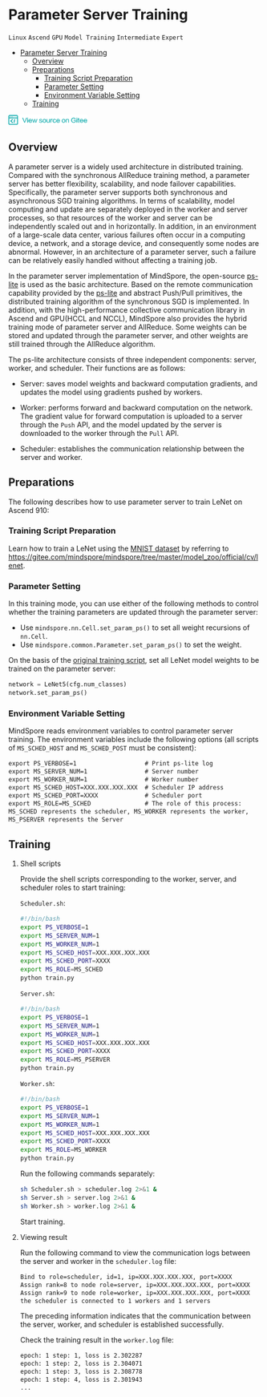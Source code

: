 # Parameter Server Training

`Linux` `Ascend` `GPU` `Model Training` `Intermediate` `Expert`

<!-- TOC -->

- [Parameter Server Training](#parameter-server-training)
    - [Overview](#overview)
    - [Preparations](#preparations)
        - [Training Script Preparation](#training-script-preparation)
        - [Parameter Setting](#parameter-setting)
        - [Environment Variable Setting](#environment-variable-setting)
    - [Training](#training)

<!-- /TOC -->

<a href="https://gitee.com/mindspore/docs/blob/master/tutorials/source_en/advanced_use/parameter_server_training.md" target="_blank"><img src="../_static/logo_source.png"></a>

## Overview
A parameter server is a widely used architecture in distributed training. Compared with the synchronous AllReduce training method, a parameter server has better flexibility, scalability, and node failover capabilities. Specifically, the parameter server supports both synchronous and asynchronous SGD training algorithms. In terms of scalability, model computing and update are separately deployed in the worker and server processes, so that resources of the worker and server can be independently scaled out and in horizontally. In addition, in an environment of a large-scale data center, various failures often occur in a computing device, a network, and a storage device, and consequently some nodes are abnormal. However, in an architecture of a parameter server, such a failure can be relatively easily handled without affecting a training job.

In the parameter server implementation of MindSpore, the open-source [ps-lite](https://github.com/dmlc/ps-lite) is used as the basic architecture. Based on the remote communication capability provided by the [ps-lite](https://github.com/dmlc/ps-lite) and abstract Push/Pull primitives, the distributed training algorithm of the synchronous SGD is implemented. In addition, with the high-performance collective communication library in Ascend and GPU(HCCL and NCCL), MindSpore also provides the hybrid training mode of parameter server and AllReduce. Some weights can be stored and updated through the parameter server, and other weights are still trained through the AllReduce algorithm.

The ps-lite architecture consists of three independent components: server, worker, and scheduler. Their functions are as follows:

- Server: saves model weights and backward computation gradients, and updates the model using gradients pushed by workers. 

- Worker: performs forward and backward computation on the network. The gradient value for forward computation is uploaded to a server through the `Push` API, and the model updated by the server is downloaded to the worker through the `Pull` API.

- Scheduler: establishes the communication relationship between the server and worker.


## Preparations
The following describes how to use parameter server to train LeNet on Ascend 910:

### Training Script Preparation

Learn how to train a LeNet using the [MNIST dataset](http://yann.lecun.com/exdb/mnist/) by referring to <https://gitee.com/mindspore/mindspore/tree/master/model_zoo/official/cv/lenet>.

### Parameter Setting

In this training mode, you can use either of the following methods to control whether the training parameters are updated through the parameter server:

- Use `mindspore.nn.Cell.set_param_ps()` to set all weight recursions of `nn.Cell`.
- Use `mindspore.common.Parameter.set_param_ps()` to set the weight.

On the basis of the [original training script](https://gitee.com/mindspore/mindspore/blob/master/model_zoo/official/cv/lenet/train.py), set all LeNet model weights to be trained on the parameter server:
```python
network = LeNet5(cfg.num_classes)
network.set_param_ps()
```

### Environment Variable Setting

MindSpore reads environment variables to control parameter server training. The environment variables include the following options (all scripts of `MS_SCHED_HOST` and `MS_SCHED_POST` must be consistent):

```
export PS_VERBOSE=1                   # Print ps-lite log
export MS_SERVER_NUM=1                # Server number
export MS_WORKER_NUM=1                # Worker number
export MS_SCHED_HOST=XXX.XXX.XXX.XXX  # Scheduler IP address
export MS_SCHED_PORT=XXXX             # Scheduler port
export MS_ROLE=MS_SCHED               # The role of this process: MS_SCHED represents the scheduler, MS_WORKER represents the worker, MS_PSERVER represents the Server
```

## Training

1. Shell scripts

    Provide the shell scripts corresponding to the worker, server, and scheduler roles to start training:

    `Scheduler.sh`:
    ```bash
    #!/bin/bash
    export PS_VERBOSE=1
    export MS_SERVER_NUM=1
    export MS_WORKER_NUM=1
    export MS_SCHED_HOST=XXX.XXX.XXX.XXX
    export MS_SCHED_PORT=XXXX
    export MS_ROLE=MS_SCHED
    python train.py
    ```

    `Server.sh`:
    ```bash
    #!/bin/bash
    export PS_VERBOSE=1
    export MS_SERVER_NUM=1
    export MS_WORKER_NUM=1
    export MS_SCHED_HOST=XXX.XXX.XXX.XXX
    export MS_SCHED_PORT=XXXX
    export MS_ROLE=MS_PSERVER
    python train.py
    ```

    `Worker.sh`:
    ```bash
    #!/bin/bash
    export PS_VERBOSE=1
    export MS_SERVER_NUM=1
    export MS_WORKER_NUM=1
    export MS_SCHED_HOST=XXX.XXX.XXX.XXX
    export MS_SCHED_PORT=XXXX
    export MS_ROLE=MS_WORKER
    python train.py
    ```

    Run the following commands separately:
    ```bash
    sh Scheduler.sh > scheduler.log 2>&1 &
    sh Server.sh > server.log 2>&1 &
    sh Worker.sh > worker.log 2>&1 &
    ```
    Start training.

2. Viewing result

    Run the following command to view the communication logs between the server and worker in the `scheduler.log` file:
    ```
    Bind to role=scheduler, id=1, ip=XXX.XXX.XXX.XXX, port=XXXX
    Assign rank=8 to node role=server, ip=XXX.XXX.XXX.XXX, port=XXXX
    Assign rank=9 to node role=worker, ip=XXX.XXX.XXX.XXX, port=XXXX
    the scheduler is connected to 1 workers and 1 servers
    ```
    The preceding information indicates that the communication between the server, worker, and scheduler is established successfully.

    Check the training result in the `worker.log` file:
    ```
    epoch: 1 step: 1, loss is 2.302287
    epoch: 1 step: 2, loss is 2.304071
    epoch: 1 step: 3, loss is 2.308778
    epoch: 1 step: 4, loss is 2.301943
    ...
    ```
